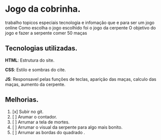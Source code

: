 # Jogo da cobrinha.
trabalho  topicos especiais tecnologia e infomação que e para ser um jogo online 
Como escolha o jogo escolhido foi o jogo da cerpente
O objetivo do jogo e fazer a serpente comer 50 maças 

## Tecnologias utilizadas.

**HTML**: Estrutura do site.

**CSS**: Estilo e sombras do cite.

**JS**: Responsavel pelas funções de teclas, aparição das maças, calculo das maças, aumento da cerpente.

## Melhorias.
1. [x] Subir no git.
2. [ ] Arumar o contador.
3. [ ] Arrumar a tela de mortes.
4. [ ] Arrumar o visual da serpente para algo mais bonito.
5. [ ] Arrumar as bordas do quadrado .

